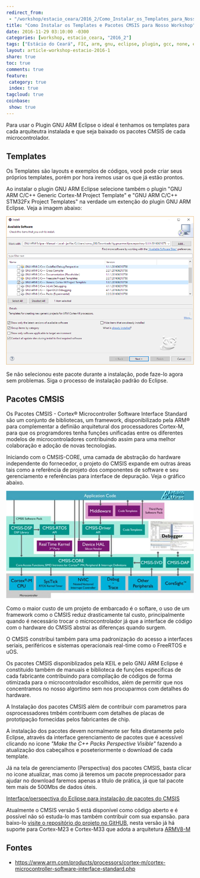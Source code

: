 ```yaml
---
redirect_from: 
 - "/workshop/estacio_ceara/2016_2/Como_Instalar_os_Templates_para_Nosso_Workshop/"
title: "Como Instalar os Templates e Pacotes CMSIS para Nosso Workshop"
date: 2016-11-29 03:10:00 -0300
categories: [workshop, estacio_ceara, "2016_2"]
tags: ["Estácio do Ceará", FIC, arm, gnu, eclipse, plugin, gcc, none, eabi, Workshop, templates, keyl, stm32f3,stm32f4,stmicroeletronics]
layout: article-workshop-estacio-2016-1
share: true
toc: true
comments: true
feature:
 category: true
 index: true
tagcloud: true
coinbase:
 show: true
---
```


Para usar o Plugin GNU ARM Eclipse o ideal é tenhamos os templates para cada arquiteutra instalada e que seja baixado os pacotes CMSIS de cada microcontrolador.

<!--more-->

## Templates

Os Templates são layouts e exemplos de códigos, você pode criar seus próprios templates, porém por hora iremos usar os que já estão prontos.

Ao instalar o plugin GNU ARM Eclipse selecione também o plugin "GNU ARM C/C++ Generic Cortex-M Project Template" e "GNU ARM C/C++ STM32Fx Project Templates" na verdade um extenção do plugin GNU ARM Eclipse. Veja a imagem abaixo:

![](/images/workshop/estaciodoceara/siconect/2016-2/helloword_arm_cortex-m/ampliando_plugins-instalados-do-gnuarm-eclipse-templates.png)

Se não selecionou este pacote durante a instalação, pode faze-lo agora sem problemas. Siga o processo de instalação padrão do Eclipse.

## Pacotes CMSIS

Os Pacotes CMSIS - Cortex® Microcontroller Software Interface Standard são um conjunto de bibliotecas, um framework, disponibilizado pela ARM® para complementar a definião arquitetural dos processadores Cortex-M, para que os programdores tenha funções unificadas entre os diferentes modelos de microcontroladores contribuindo assim para uma melhor colaboração e adoção de novas tecnologias.

Iniciando com o CMSIS-CORE, uma camada de abstração do hardware independente do fornecedor, o projeto do CMSIS expande em outras áreas tais como a referência de projeto dos componentes de software e seu gerenciamento e referências para interface de depuração. Veja o gráfico abaixo.

![Diagrama de Blocos do CMSIS](/images/arm/cmsis/CMSISv4_small.jpg)

Como o maior custo de um projeto de embarcado é o softare, o uso de um framework como o CMSIS reduz drasticamente tal custo, principalmente quando é necessário trocar o microcontrolador já que a interface de código com o hardware do CMSIS abstrai as diferenças quando surgem.

O CMSIS constribui também para uma padronização do acesso a interfaces seriais, periféricos e sistemas operacionais real-time como o FreeRTOS e uOS.

Os pacotes CMSIS disponiblizados pela KEIL e pelo GNU ARM Eclipse é constituido também de manuais e biblioteca de funções especificas de cada fabricante contribuindo para compilação de códigos de forma otimizada para o microcontrolador escolhidos, além de permitir que nos concentramos no nosso algortimo sem nos procuparmos com detalhes do hardware.

A Instalação dos pacotes CMSIS além de contribuir com parametros para osprocessadores tmbém contribuem com detalhes de placas de prototipação fornecidas pelos fabricantes de chip.

A instalação dos pacotes devem normalmente ser feita diretamente pelo Eclipse, através da interface gerenciamento de pacotes que é acessível clicando no icone _"Make the C++ Packs Perspective Visible"_ fazendo a atualização dos cabeçalhos e poseteriormente o download de cada template.

Já na tela de gerenciamento (Perspectiva) dos pacotes CMSIS, basta clicar no icone atualizar, mas como já teremos um pacote preprocessador para ajudar no download faremos apenas a título de prática, já que tal pacote tem mais de 500Mbs de dados úteis.

[Interface/perspectiva do Eclipse para instalação de pacotes do CMSIS](/images/workshop/estaciodoceara/siconect/2016-2/instalando_pacotes_cmsis.png)

Atualmente o CMSIS versão 5 está disponível como código aberto e é possível não só estuda-lo mas também contribuir com sua expansão.
para baixo-lo [visite o repositório do projeto no GitHUB](https://github.com/ARM-software/CMSIS_5), nesta versão já há suporte para Cortex-M23 e Cortex-M33 que adota a arquitetura [ARMV8-M](/arm/arquitetura/ARMv8-M)

## Fontes

 * https://www.arm.com/products/processors/cortex-m/cortex-microcontroller-software-interface-standard.php

